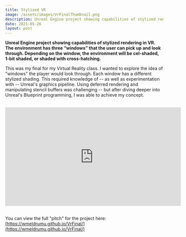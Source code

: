 ```yaml
---
title: Stylized VR
image: /assets/images/VrFinalThumbnail.png
description: Unreal Engine project showing capabilities of stylized rendering in VR. The environment has three “windows” that the user can pick up and look through. Depending on the window, the environment will be cel-shaded, 1-bit shaded, or shaded with cross-hatching. https://youtu.be/kYdlnlUiJN4
date: 2021-05-26
layout: post
---
```



**Unreal Engine project showing capabilities of stylized rendering in VR. The environment has three “windows” that the user can pick up and look through. Depending on the window, the environment will be cel-shaded, 1-bit shaded, or shaded with cross-hatching.** 


This was my final for my Virtual Reality class. I wanted to explore the idea of "windows" the player would look through. Each window has a different stylized shading. This required knowledge of -- as well as experimentation with -- Unreal's graphics pipeline. Using deferred rendering and manipulating stencil buffers was challenging -- but after diving deeper into Unreal's Blueprint programming, I was able to achieve my concept. 

<br>
<div class="video-container">
<iframe width="560" height="315" src="https://youtu.be/kYdlnlUiJN4" title="YouTube video player" frameborder="0" allow="accelerometer; autoplay; clipboard-write; encrypted-media; gyroscope; picture-in-picture" allowfullscreen></iframe> 
</div>
<br>


You can view the full "pitch" for the project here: [https://wmeldrumu.github.io/VrFinal/](https://wmeldrumu.github.io/VrFinal/)
